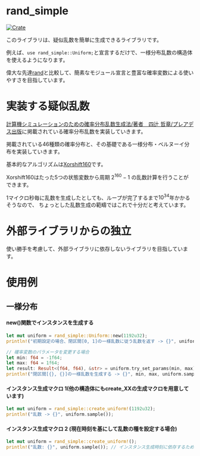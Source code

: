 # rand_simple
[![Crate](https://img.shields.io/crates/v/rand_simple.svg)](https://crates.io/crates/rand_simple)

このライブラリは、疑似乱数を簡単に生成できるライブラリです。

例えば、```use rand_simple::Uniform;```と宣言するだけで、一様分布乱数の構造体を使えるようになります。

偉大な先達[rand](https://crates.io/crates/rand)と比較して、簡素なモジュール宣言と豊富な確率変数による使いやすさを目指しています。

# 実装する疑似乱数
[計算機シミュレーションのための確率分布乱数生成法/著者　四辻 哲章/プレアデス出版](http://www.pleiades-publishing.co.jp/pdf/pdf03.html)に掲載されている確率分布乱数を実装していきます。

掲載されている46種類の確率分布と、その基礎である一様分布・ベルヌーイ分布を実装していきます。

基本的なアルゴリズムは[Xorshift160](https://www.jstatsoft.org/article/view/v008i14)です。

Xorshift160はたった5つの状態変数から周期 $2^{160} - 1$ の乱数計算を行うことができます。

1マイクロ秒毎に乱数を生成したとしても、ループが完了するまで$10^{34}$年かかるそうなので、
ちょっとした乱数生成の範疇ではこれで十分だと考えています。

# 外部ライブラリからの独立
使い勝手を考慮して、外部ライブラリに依存しないライブラリを目指しています。

# 使用例
## 一様分布
#### new()関数でインスタンスを生成する
```rust
let mut uniform = rand_simple::Uniform::new(1192u32);
println!("初期設定の場合、閉区間[0, 1]の一様乱数に従う乱数を返す -> {}", uniform.sample());

// 確率変数のパラメータを変更する場合
let min: f64 = -1f64;
let max: f64 = 1f64;
let result: Result<(f64, f64), &str> = uniform.try_set_params(min, max);
println!("閉区間[{}, {}]の一様乱数を生成する -> {}", min, max, uniform.sample());
```
#### インスタンス生成マクロ 1(他の構造体にもcreate_XXの生成マクロを用意しています)
```rust
let mut uniform = rand_simple::create_uniform!(1192u32);
println!("乱数 -> {}", uniform.sample());
```
#### インスタンス生成マクロ 2 (現在時刻を基にして乱数の種を設定する場合)
```rust
let mut uniform = rand_simple::create_uniform!();
println!("乱数: {}", uniform.sample()); // インスタンス生成時刻に依存するため、コンパイル時は値不明
```
